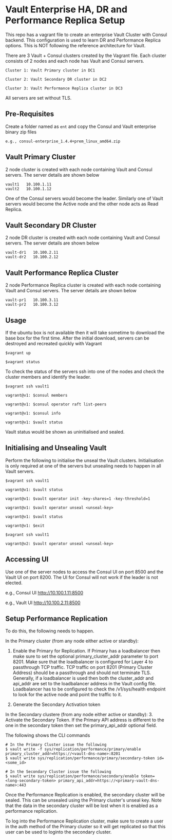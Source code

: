 # Vault Enterprise HA, DR and Performance Replica Setup
This repo has a vagrant file to create an enterprise Vault Cluster with Consul backend.  This configuration is used to learn DR and Performance Replica options.  This is NOT following the reference architecture for Vault.

There are 3 Vault + Consul clusters created by the Vagrant file.  Each cluster consists of 2 nodes and each node has Vault and Consul servers.

```
Cluster 1: Vault Primary cluster in DC1 

Cluster 2: Vault Secondary DR cluster in DC2 

Cluster 3: Vault Performance Replica cluster in DC3
```

All servers are set without TLS.

## Pre-Requisites
Create a folder named as ```ent``` and copy the Consul and Vault enterprise binary zip files

```e.g., consul-enterprise_1.4.4+prem_linux_amd64.zip```

## Vault Primary Cluster
2 node cluster is created with each node containing Vault and Consul servers. The server details are shown below

```
vault1   10.100.1.11
vault2   10.100.1.12
```

One of the Consul servers would become the leader.  Similarly one of Vault servers would become the Active node and the other node acts as Read Replica.

## Vault Secondary DR Cluster
2 node DR cluster is created with each node containing Vault and Consul servers. The server details are shown below

```
vault-dr1   10.100.2.11
vault-dr2   10.100.2.12
```

## Vault Performance Replica Cluster
2 node Performance Replica cluster is created with each node containing Vault and Consul servers. The server details are shown below

```
vault-pr1   10.100.3.11
vault-pr2   10.100.3.12
```

## Usage
If the ubuntu box is not available then it will take sometime to download the base box for the first time.  After the initial download, servers can be destroyed and recreated quickly with Vagrant

```
$vagrant up

$vagrant status

```

To check the status of the servers ssh into one of the nodes and check the cluster members and identify the leader.

```
$vagrant ssh vault1

vagrant@v1: $consul members

vagrant@v1: $consul operator raft list-peers 

vagrant@v1: $consul info

vagrant@v1: $vault status

```

Vault status would be shown as uninitialised and sealed.

## Initialising and Unsealing Vault

Perform the following to initialise the unseal the Vault clusters.  Initialisation is only required at one of the servers but unsealing needs to happen in all Vault servers.

```
$vagrant ssh vault1

vagrant@v1: $vault status

vagrant@v1: $vault operator init -key-shares=1 -key-threshold=1

vagrant@v1: $vault operator unseal <unseal-key>

vagrant@v1: $vault status

vagrant@v1: $exit

$vagrant ssh vault1

vagrant@v2: $vault operator unseal <unseal-key>

```

## Accessing UI

Use one of the server nodes to access the Consul UI on port 8500 and the Vault UI on port 8200.  The UI for Consul will not work if the leader is not elected.

e.g., Consul UI http://10.100.1.11:8500 

e.g., Vault UI http://10.100.2.11:8500 

## Setup Performance Replication
To do this, the following needs to happen.

In the Primary cluster (from any node either active or standby):

1. Enable the Primary for Replication.  If Primary has a loadbalancer then make sure to set the optional primary_cluster_addr parameter to port 8201.  Make sure that the loadbalancer is configured for Layer 4 to passthrough TCP traffic.  TCP traffic on port 8201 (Primary Cluster Address) should be a passthrough and should not terminate TLS.
Generally, if a loadbalancer is used then both the cluster_addr and api_addr are set to the loadbalancer address in the Vault config file.  Loadbalancer has to be configured to check the /v1/sys/health endpoint to look for the active node and point the traffic to it.

2. Generate the Secondary Activation token

In the Secondary clustere (from any node either active or standby):
3. Activate the Secondary Token.  If the Primary API address is different to the one in the secondary token then set the primary_api_addr optional field.

The following shows the CLI commands

```
# In the Primary Cluster issue the following
$ vault write -f sys/replication/performance/primary/enable primary_cluster_addr=https://<vault-dns-name>:8201
$ vault write sys/replication/performance/primary/secondary-token id=<some_id> 

# In the Secondary Cluster issue the following
$ vault write sys/replication/performance/secondary/enable token=<long-secondary-token> primary_api_addr=https://<primary-vault-dns-name>:443
```

Once the Performance Replication is enabled, the secondary cluster will be sealed.  This can be unsealed using the Primary cluster's unseal key. Note that the data in the secondary cluster will be lost when it is enabled as a performance replication. 

To log into the Performance Replication cluster, make sure to create a user in the auth method of the Primary cluster so it will get replicated so that this user can be used to loginto the secondary cluster.
